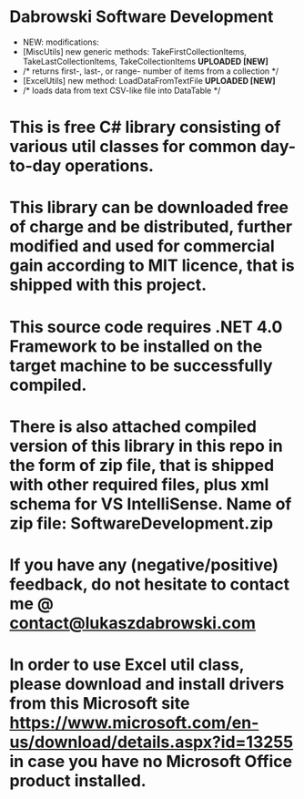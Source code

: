 # Dabrowski Software Development
- NEW:
 modifications:
 - [MiscUtils] new generic methods: TakeFirstCollectionItems, TakeLastCollectionItems, TakeCollectionItems <strong>UPLOADED [NEW]</strong>
 - /* returns first-, last-, or range- number of items from a collection */
 - [ExcelUtils] new method: LoadDataFromTextFile <strong>UPLOADED [NEW]</strong>
 - /* loads data from text CSV-like file into DataTable */


# This is free C# library consisting of various util classes for common day-to-day operations.

# This library can be downloaded free of charge and be distributed, further modified and used for commercial gain according to MIT licence, that is shipped with this project.
  
# This source code requires .NET 4.0 Framework to be installed on the target machine to be successfully compiled.

# There is also attached compiled version of this library in this repo in the form of zip file, that is shipped with other required files, plus xml schema for VS IntelliSense. Name of zip file: SoftwareDevelopment.zip

# If you have any (negative/positive) feedback, do not hesitate to contact me @ contact@lukaszdabrowski.com

# In order to use Excel util class, please download and install drivers from this Microsoft site https://www.microsoft.com/en-us/download/details.aspx?id=13255 in case you have no Microsoft Office product installed.

